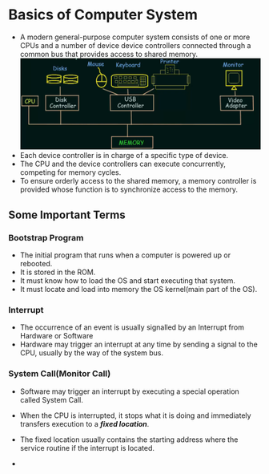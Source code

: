 # Basics of Computer System
- A modern general-purpose computer system consists of one or more CPUs and a number of device device controllers connected through a common bus that provides access to shared memory.
 ![image](images/image-2.png)
 - Each device controller is in charge of a specific type of device.
 - The CPU and the device controllers can execute concurrently, competing for memory cycles.
 - To ensure orderly access to the shared memory, a memory controller is provided whose function is to synchronize access to the memory.
## Some Important Terms
### Bootstrap Program
- The initial program that runs when a computer is powered up or rebooted.
- It is stored in the ROM.
- It must know how to load the OS and start executing that system.
- It must locate and load into memory the OS kernel(main part of the OS).
### Interrupt
- The occurrence of an event is usually signalled by an Interrupt from Hardware or Software
- Hardware may trigger an interrupt at any time by sending a signal to the CPU, usually by the way of the system bus.
### System Call(Monitor Call)
- Software may trigger an interrupt by executing a special operation called System Call.

- When the CPU is interrupted, it stops what it is doing and immediately transfers execution to a ***fixed location***.
- The fixed location usually contains the starting address where the service routine if the interrupt is located.
- 